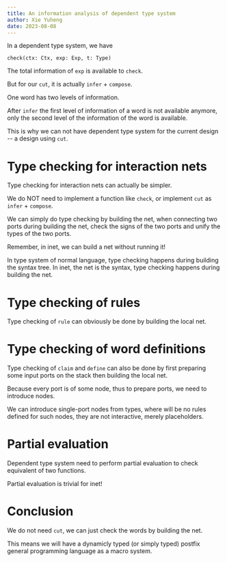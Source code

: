 ```yaml
---
title: An information analysis of dependent type system
author: Xie Yuheng
date: 2023-08-08
---
```


In a dependent type system, we have

```
check(ctx: Ctx, exp: Exp, t: Type)
```

The total information of `exp` is available to `check`.

But for our `cut`, it is actually `infer` + `compose`.

One word has two levels of information.

After `infer` the first level of information of a word is not available anymore,
only the second level of the information of the word is available.

This is why we can not have dependent type system
for the current design -- a design using `cut`.

# Type checking for interaction nets

Type checking for interaction nets can actually be simpler.

We do NOT need to implement a function like `check`,
or implement `cut` as `infer` + `compose`.

We can simply do type checking by building the net,
when connecting two ports during building the net,
check the signs of the two ports
and unify the types of the two ports.

Remember, in inet, we can build a net without running it!

In type system of normal language,
type checking happens during building the syntax tree.
In inet, the net is the syntax,
type checking happens during building the net.

# Type checking of rules

Type checking of `rule` can obviously be done by building the local net.

# Type checking of word definitions

Type checking of `claim` and `define` can also be done by
first preparing some input ports on the stack
then building the local net.

Because every port is of some node,
thus to prepare ports, we need to introduce nodes.

We can introduce single-port nodes from types,
where will be no rules defined for such nodes,
they are not interactive, merely placeholders.

# Partial evaluation

Dependent type system need to perform partial evaluation
to check equivalent of two functions.

Partial evaluation is trivial for inet!

# Conclusion

We do not need `cut`, we can just check the words by building the net.

This means we will have a dynamicly typed (or simply typed)
postfix general programming language
as a macro system.
